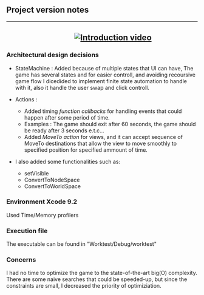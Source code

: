 

## Project version notes

---  
&nbsp; &nbsp; 
&nbsp; &nbsp; 
&nbsp; &nbsp; &nbsp; &nbsp; &nbsp; &nbsp; &nbsp; &nbsp; &nbsp; &nbsp; &nbsp; &nbsp; &nbsp; &nbsp; 
[![Introduction video](https://img.youtube.com/vi/af2Vu7YuWpc/0.jpg)](https://www.youtube.com/watch?v=af2Vu7YuWpc)
---

### Architectural design decisions
* StateMachine : Added because of multiple states that UI can have, The game has several states and for easier controll, and avoiding recoursive game flow I dicedided to implement finite state automation to handle with it, also it handle the user swap and click controll.

* Actions :
  * Added timing *function callbacks* for handling events that could happen after some period of time.
   * Examples : The game should exit after 60 seconds, the game should be ready after 3 seconds e.t.c...
   *  Added *MoveTo action* for views, and it can accept sequence of MoveTo destinations that allow the view to move smoothly to specified position for specified ammount of time.
  
* I also added some functionalities such as:
  * setVisible
  * ConvertToNodeSpace
  * ConvertToWorldSpace

### Environment Xcode 9.2 
Used Time/Memory profilers

### Execution file 
The executable can be found in "Worktest/Debug/worktest"

### Concerns
I had no time to optimize the game to the state-of-the-art big(O) complexity.
There are some naive searches that could be speeded-up, but since the constraints are small, I decreased the priority of optimiziation. 
